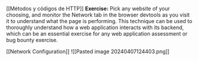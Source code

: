 [[Métodos y códigos de HTTP]]
**Exercise:** Pick any website of your choosing, and monitor the Network tab in the browser devtools as you visit it to understand what the page is performing. This technique can be used to thoroughly understand how a web application interacts with its backend, which can be an essential exercise for any web application assessment or bug bounty exercise.

[[Network Configuration]]
![[Pasted image 20240407124403.png]]